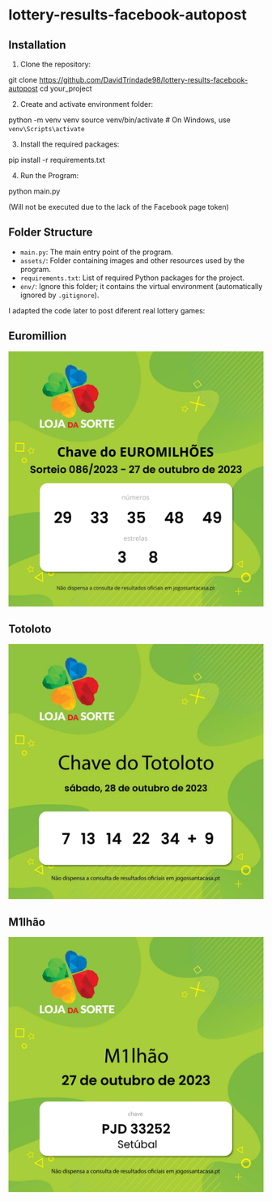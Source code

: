 # lottery-results-facebook-autopost

## Installation

1. Clone the repository:

git clone https://github.com/DavidTrindade98/lottery-results-facebook-autopost
cd your_project

2. Create and activate environment folder:

python -m venv venv
source venv/bin/activate  # On Windows, use `venv\Scripts\activate`

3. Install the required packages:

pip install -r requirements.txt

4. Run the Program:

python main.py

(Will not be executed due to the lack of the Facebook page token)

## Folder Structure

- `main.py`: The main entry point of the program.
- `assets/`: Folder containing images and other resources used by the program.
- `requirements.txt`: List of required Python packages for the project.
- `env/`: Ignore this folder; it contains the virtual environment (automatically ignored by `.gitignore`).

I adapted the code later to post diferent real lottery games:

## Euromillion

![alt text](./assets/repo-images/euromillion-1.jpg)

## Totoloto

![alt text](./assets/repo-images/totoloto-1.jpg)

## M1lhão

![alt text](./assets/repo-images/milhao-1.jpg)